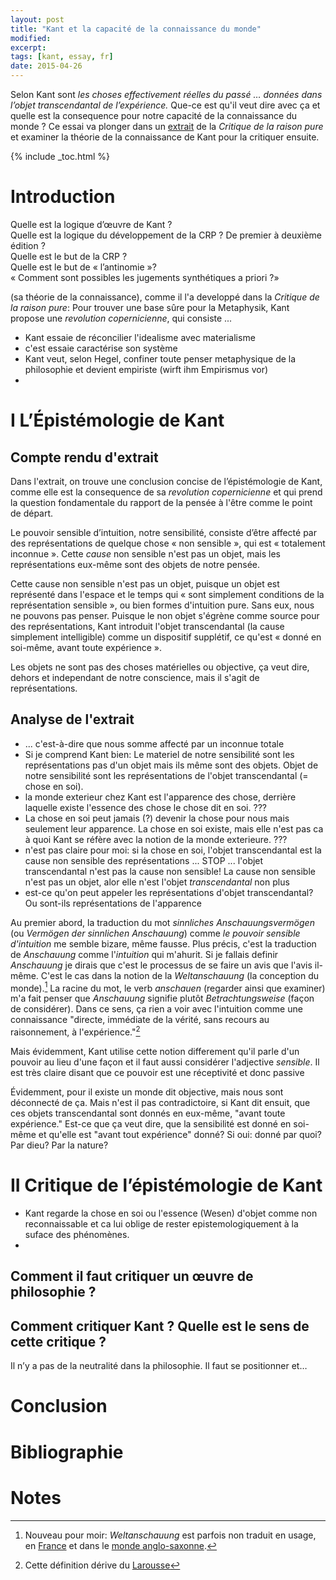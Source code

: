 ```yaml
---
layout: post
title: "Kant et la capacité de la connaissance du monde"
modified:
excerpt:
tags: [kant, essay, fr]
date: 2015-04-26
---
```


Selon Kant sont *les choses effectivement réelles du passé … données dans l’objet transcendantal de l’expérience.* Que-ce est qu'il veut dire avec ça et quelle est la consequence pour notre capacité de la connaissance du monde ? Ce essai va plonger dans un [extrait](/philosophy/kant-text-II/) de la *Critique de la raison pure* et examiner la théorie de la connaissance de Kant pour la critiquer ensuite.


{% include _toc.html %}



# Introduction

Quelle est la logique d’œuvre de Kant ?  
Quelle est la logique du développement de la CRP ? De premier à deuxième édition ?  
Quelle est le but de la CRP ?  
Quelle est le but de « l’antinomie »?  
« Comment sont possibles les jugements synthétiques a priori ?»  

(sa théorie de la connaissance), comme il l'a developpé dans la *Critique de la raison pure*: Pour trouver une base sûre pour la Metaphysik, Kant propose une *revolution copernicienne*, qui consiste ...

+ Kant essaie de réconcilier l'idealisme avec materialisme
+ c'est essaie caractérise son système 
+ Kant veut, selon Hegel, confiner toute penser metaphysique de la philosophie et devient empiriste (wirft ihm Empirismus vor)
+  


# I L’Épistémologie de Kant


## Compte rendu d'extrait

Dans l'extrait, on trouve une conclusion concise de l’épistémologie de Kant, comme elle est la consequence de sa *revolution copernicienne* et qui prend la question fondamentale du rapport de la pensée à l'être comme le point de départ.

Le pouvoir sensible d’intuition, notre sensibilité, consiste d’être affecté par des représentations de quelque chose « non sensible », qui est « totalement inconnue ». Cette *cause* non sensible n'est pas un objet, mais les représentations eux-même sont des objets de notre pensée.    
  
Cette cause non sensible n'est pas un objet, puisque un objet est représenté dans l'espace et le temps qui « sont simplement conditions de la représentation sensible », ou bien formes d'intuition pure. Sans eux, nous ne pouvons pas penser. Puisque le non objet s'égrène comme source pour des représentations, Kant introduit l'objet transcendantal (la cause simplement intelligible) comme un dispositif supplétif, ce qu'est « donné en soi-même, avant toute expérience ».

Les objets ne sont pas des choses matérielles ou objective, ça veut dire, dehors et independant de notre conscience, mais il s'agit de représentations.


## Analyse de l'extrait

+ ... c'est-à-dire que nous somme affecté par un inconnue totale  
+ Si je comprend Kant bien: Le materiel de notre sensibilité sont les représentations pas d'un objet mais ils même sont des objets. Objet de notre sensibilité sont les représentations de l'objet transcendantal (= chose en soi).
+ la monde exterieur chez Kant est l'apparence des chose, derrière laquelle existe l'essence des chose le chose dit en soi. ???
+ La chose en soi peut jamais (?) devenir la chose pour nous mais seulement leur apparence. La chose en soi existe, mais elle n'est pas ca à quoi Kant se réfère avec la notion de la monde exterieure. ???
+ n'est pas claire pour moi: si la chose en soi, l'objet transcendantal est la cause non sensible des représentations ... STOP ... l'objet transcendantal n'est pas la cause non sensible! La cause non sensible n'est pas un objet, alor elle n'est l'objet *transcendantal* non plus
+ est-ce qu'on peut appeler les représentations d'objet transcendantal? Ou sont-ils représentations de l'apparence  

Au premier abord, la traduction du mot *sinnliches Anschauungsvermögen* (ou *Vermögen der sinnlichen Anschauung*) comme *le pouvoir sensible d'intuition* me semble bizare, même fausse. Plus précis, c'est la traduction de *Anschauung* comme l'*intuition* qui m'ahurit. Si je fallais definir *Anschauung* je dirais que c'est le processus de se faire un avis que l'avis il-même. C'est le cas dans la notion de la *Weltanschauung* (la conception du monde).[^1] La racine du mot, le verb *anschauen* (regarder ainsi que examiner) m'a fait penser que *Anschauung* signifie plutôt *Betrachtungsweise* (façon de considérer). Dans ce sens, ça rien a voir avec l'intuition comme une connaissance "directe, immédiate de la vérité, sans recours au raisonnement, à l'expérience."[^2]

Mais évidemment, Kant utilise cette notion differement qu'il parle d'un pouvoir au lieu d'une façon et il faut aussi considérer l'adjective *sensible*.
Il est très claire disant que ce pouvoir est une réceptivité et donc passive

Évidemment, pour il existe un monde dit objective, mais nous sont déconnecté de ça. Mais n'est il pas contradictoire, si Kant dit ensuit, que ces objets transcendantal sont donnés en eux-même, "avant toute expérience." Est-ce que ça veut dire, que la sensibilité est donné en soi-même et qu'elle est "avant tout expérience" donné? Si oui: donné par quoi? Par dieu? Par la nature?



# II Critique de l’épistémologie de Kant

+ Kant regarde la chose en soi ou l'essence (Wesen) d'objet comme non reconnaissable et ca lui oblige de rester epistemologiquement à la suface des phénomènes.
+ 


## Comment il faut critiquer un œuvre de philosophie ?


## Comment critiquer Kant ? Quelle est le sens de cette critique ?

Il n’y a pas de la neutralité dans la philosophie. Il faut se positionner et…



# Conclusion



# Bibliographie



# Notes

[^1]: Nouveau pour moir: *Weltanschauung* est parfois non traduit en usage, en [France](http://fr.wikipedia.org/wiki/Weltanschauung) et dans le [monde anglo-saxonne](http://en.wikipedia.org/wiki/World_view).  
[^2]: Cette définition dérive du [Larousse](http://www.larousse.fr/dictionnaires/francais/intuition/44033)